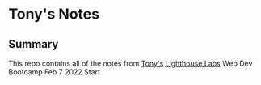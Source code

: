# Tony's Notes

## Summary

This repo contains all of the notes from [Tony's](https://github.com/tofutigerz) [Lighthouse Labs](https://www.lighthouselabs.ca/) Web Dev Bootcamp Feb 7 2022 Start

